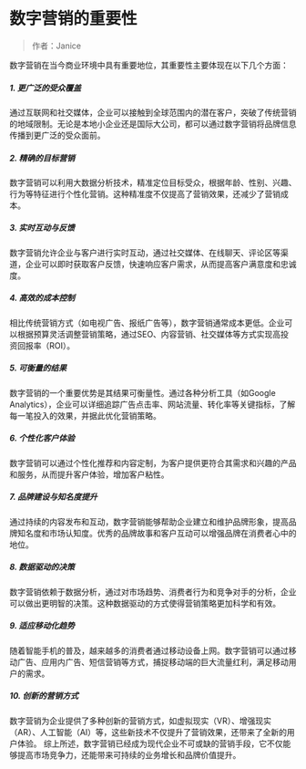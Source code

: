# 数字营销的重要性
> 作者：Janice

数字营销在当今商业环境中具有重要地位，其重要性主要体现在以下几个方面：

##### 1. 更广泛的受众覆盖
通过互联网和社交媒体，企业可以接触到全球范围内的潜在客户，突破了传统营销的地域限制。无论是本地小企业还是国际大公司，都可以通过数字营销将品牌信息传播到更广泛的受众面前。

##### 2. 精确的目标营销
数字营销可以利用大数据分析技术，精准定位目标受众，根据年龄、性别、兴趣、行为等特征进行个性化营销。这种精准度不仅提高了营销效果，还减少了营销成本。

##### 3. 实时互动与反馈
数字营销允许企业与客户进行实时互动，通过社交媒体、在线聊天、评论区等渠道，企业可以即时获取客户反馈，快速响应客户需求，从而提高客户满意度和忠诚度。

##### 4. 高效的成本控制
相比传统营销方式（如电视广告、报纸广告等），数字营销通常成本更低。企业可以根据预算灵活调整营销策略，通过SEO、内容营销、社交媒体等方式实现高投资回报率（ROI）。

##### 5. 可衡量的结果
数字营销的一个重要优势是其结果可衡量性。通过各种分析工具（如Google Analytics），企业可以详细追踪广告点击率、网站流量、转化率等关键指标，了解每一笔投入的效果，并据此优化营销策略。

##### 6. 个性化客户体验
数字营销可以通过个性化推荐和内容定制，为客户提供更符合其需求和兴趣的产品和服务，从而提升客户体验，增加客户粘性。

##### 7. 品牌建设与知名度提升
通过持续的内容发布和互动，数字营销能够帮助企业建立和维护品牌形象，提高品牌知名度和市场认知度。优秀的品牌故事和客户互动可以增强品牌在消费者心中的地位。

##### 8. 数据驱动的决策
数字营销依赖于数据分析，通过对市场趋势、消费者行为和竞争对手的分析，企业可以做出更明智的决策。这种数据驱动的方式使得营销策略更加科学和有效。

##### 9. 适应移动化趋势
随着智能手机的普及，越来越多的消费者通过移动设备上网。数字营销可以通过移动广告、应用内广告、短信营销等方式，捕捉移动端的巨大流量红利，满足移动用户的需求。

##### 10. 创新的营销方式
数字营销为企业提供了多种创新的营销方式，如虚拟现实（VR）、增强现实（AR）、人工智能（AI）等，这些新技术不仅提升了营销效果，还带来了全新的用户体验。
综上所述，数字营销已经成为现代企业不可或缺的营销手段，它不仅能够提高市场竞争力，还能带来可持续的业务增长和品牌价值提升。
